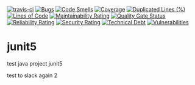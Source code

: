 [![travis-ci](https://travis-ci.org/tiznin/junit5.svg?branch=master)](https://travis-ci.org/tiznin/junit5)
[![Bugs](https://sonarcloud.io/api/project_badges/measure?project=tiznin_junit5&metric=bugs)](https://sonarcloud.io/dashboard?id=tiznin_junit5)
[![Code Smells](https://sonarcloud.io/api/project_badges/measure?project=tiznin_junit5&metric=code_smells)](https://sonarcloud.io/dashboard?id=tiznin_junit5)
[![Coverage](https://sonarcloud.io/api/project_badges/measure?project=tiznin_junit5&metric=coverage)](https://sonarcloud.io/dashboard?id=tiznin_junit5)
[![Duplicated Lines (%)](https://sonarcloud.io/api/project_badges/measure?project=tiznin_junit5&metric=duplicated_lines_density)](https://sonarcloud.io/dashboard?id=tiznin_junit5)
[![Lines of Code](https://sonarcloud.io/api/project_badges/measure?project=tiznin_junit5&metric=ncloc)](https://sonarcloud.io/dashboard?id=tiznin_junit5)
[![Maintainability Rating](https://sonarcloud.io/api/project_badges/measure?project=tiznin_junit5&metric=sqale_rating)](https://sonarcloud.io/dashboard?id=tiznin_junit5)
[![Quality Gate Status](https://sonarcloud.io/api/project_badges/measure?project=tiznin_junit5&metric=alert_status)](https://sonarcloud.io/dashboard?id=tiznin_junit5)
[![Reliability Rating](https://sonarcloud.io/api/project_badges/measure?project=tiznin_junit5&metric=reliability_rating)](https://sonarcloud.io/dashboard?id=tiznin_junit5)
[![Security Rating](https://sonarcloud.io/api/project_badges/measure?project=tiznin_junit5&metric=security_rating)](https://sonarcloud.io/dashboard?id=tiznin_junit5)
[![Technical Debt](https://sonarcloud.io/api/project_badges/measure?project=tiznin_junit5&metric=sqale_index)](https://sonarcloud.io/dashboard?id=tiznin_junit5)
[![Vulnerabilities](https://sonarcloud.io/api/project_badges/measure?project=tiznin_junit5&metric=vulnerabilities)](https://sonarcloud.io/dashboard?id=tiznin_junit5)

# junit5
test java project junit5

test to slack again 2
